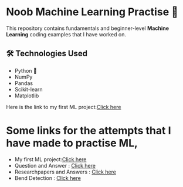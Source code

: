 # Noob Machine Learning Practise 🚀

This repository contains fundamentals and beginner-level **Machine Learning** coding examples that I have worked on.

## 🛠 Technologies Used  
- Python 🐍  
- NumPy  
- Pandas  
- Scikit-learn  
- Matplotlib  

Here is the link to my first ML project:[Click here](https://github.com/DhawalaRajakaruna/ML-Practise/blob/main/NumberPrediction.ipynb)

# Some links for the attempts that I have made to practise ML,

- My first ML project:[Click here](https://github.com/DhawalaRajakaruna/ML-Practise/blob/main/NumberPrediction.ipynb)
- Question and Answer : [Click here](https://colab.research.google.com/drive/1eeO0JsyMzccrOK0hw-c681RNMEviob2C?usp=sharing)
- Researchpapers and Answers : [Click here](https://colab.research.google.com/drive/1ng2NOgZe233JOPVNQZxEbmDC7kPb79wB?usp=sharing)
- Bend Detection : [Click here](https://github.com/DhawalaRajakaruna/ML-Practise/blob/main/BikPickingRobotTest1.ipynb)

